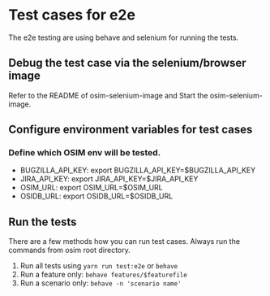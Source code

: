 # Test cases for e2e
The e2e testing are using behave and selenium for running the tests.

## Debug the test case via the selenium/browser image
Refer to the README of osim-selenium-image and Start the osim-selenium-image.

## Configure environment variables for test cases
### Define which OSIM env will be tested.
- BUGZILLA_API_KEY: export BUGZILLA_API_KEY=$BUGZILLA_API_KEY
- JIRA_API_KEY: export JIRA_API_KEY=$JIRA_API_KEY
- OSIM_URL: export OSIM_URL=$OSIM_URL
- OSIDB_URL: export OSIDB_URL=$OSIDB_URL

## Run the tests
There are a few methods how you can run test cases. Always run the commands from
osim root directory.

1. Run all tests using `yarn run test:e2e` or `behave`
2. Run a feature only: `behave features/$featurefile`
3. Run a scenario only: `behave -n 'scenario name'`
